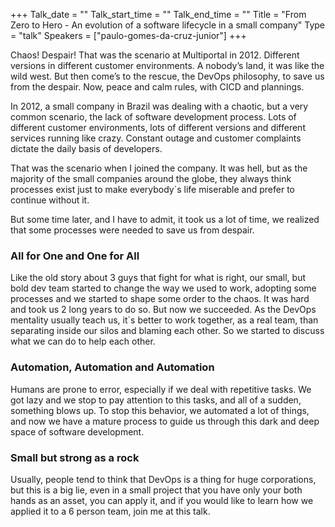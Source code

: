 +++
Talk_date = ""
Talk_start_time = ""
Talk_end_time = ""
Title = "From Zero to Hero - An evolution of a software lifecycle in a small company"
Type = "talk"
Speakers = ["paulo-gomes-da-cruz-junior"]
+++

Chaos! Despair! That was the scenario at Multiportal in 2012. Different versions in different customer environments. A nobody’s land, it was like the wild west. But then come’s to the rescue, the DevOps philosophy, to save us from the despair. Now, peace and calm rules, with CICD and plannings.

In 2012, a small company in Brazil was dealing with a chaotic, but a very common scenario, the lack of software development process. Lots of different customer environments, lots of different versions and different services running like crazy. Constant outage and customer complaints dictate the daily basis of developers.

That was the scenario when I joined the company. It was hell, but as the majority of the small companies around the globe, they always think processes exist just to make everybody`s life miserable and prefer to continue without it.

But some time later, and I have to admit, it took us a lot of time, we realized that some processes were needed to save us from despair.

### All for One and One for All

Like the old story about 3 guys that fight for what is right, our small, but bold dev team started to change the way we used to work, adopting some processes and we started to shape some order to the chaos. It was hard and took us 2 long years to do so. But now we succeeded. As the DevOps mentality usually teach us, it`s better to work together, as a real team, than separating inside our silos and blaming each other. So we started to discuss what we can do to help each other.

### Automation, Automation and Automation

Humans are prone to error, especially if we deal with repetitive tasks. We got lazy and we stop to pay attention to this tasks, and all of a sudden, something blows up. To stop this behavior, we automated a lot of things, and now we have a mature process to guide us through this dark and deep space of software development.

### Small but strong as a rock

Usually, people tend to think that DevOps is a thing for huge corporations, but this is a big lie, even in a small project that you have only your both hands as an asset, you can apply it, and if you would like to learn how we applied it to a 6 person team, join me at this talk.
